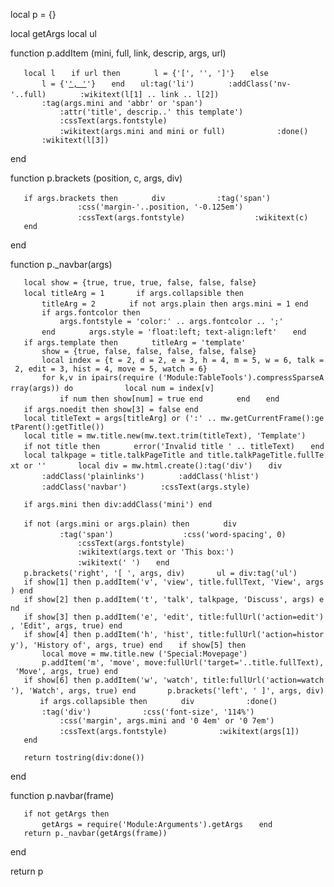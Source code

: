 local p = {}

local getArgs local ul

function p.addItem (mini, full, link, descrip, args, url)

`   local l`
`   if url then`
`       l = {'[', '', ']'}`
`   else`
`       l = {'`[`', '`](',_' "wikilink")`'}`
`   end`
`   ul:tag('li')`
`       :addClass('nv-'..full)`
`       :wikitext(l[1] .. link .. l[2])`
`       :tag(args.mini and 'abbr' or 'span')`
`           :attr('title', descrip..' this template')`
`           :cssText(args.fontstyle)`
`           :wikitext(args.mini and mini or full)`
`           :done()`
`       :wikitext(l[3])`

end

function p.brackets (position, c, args, div)

`   if args.brackets then`
`       div`
`           :tag('span')`
`               :css('margin-'..position, '-0.125em')`
`               :cssText(args.fontstyle)`
`               :wikitext(c)`
`   end`

end

function p._navbar(args)

`   local show = {true, true, true, false, false, false}`
`   local titleArg = 1`
`   `
`   if args.collapsible then`
`       titleArg = 2`
`       if not args.plain then args.mini = 1 end`
`       if args.fontcolor then`
`           args.fontstyle = 'color:' .. args.fontcolor .. ';'`
`       end`
`       args.style = 'float:left; text-align:left'`
`   end`
`   `
`   if args.template then`
`       titleArg = 'template'`
`       show = {true, false, false, false, false, false}`
`       local index = {t = 2, d = 2, e = 3, h = 4, m = 5, w = 6, talk = 2, edit = 3, hist = 4, move = 5, watch = 6}`
`       for k,v in ipairs(require ('Module:TableTools').compressSparseArray(args)) do`
`           local num = index[v]`
`           if num then show[num] = true end`
`       end`
`   end`
`   `
`   if args.noedit then show[3] = false end`
`   `
`   local titleText = args[titleArg] or (':' .. mw.getCurrentFrame():getParent():getTitle())`
`   local title = mw.title.new(mw.text.trim(titleText), 'Template')`
`   if not title then`
`       error('Invalid title ' .. titleText)`
`   end`
`   local talkpage = title.talkPageTitle and title.talkPageTitle.fullText or ''`
`   `
`   local div = mw.html.create():tag('div')`
`   div`
`       :addClass('plainlinks')`
`       :addClass('hlist')`
`       :addClass('navbar')`
`       :cssText(args.style)`

`   if args.mini then div:addClass('mini') end`

`   if not (args.mini or args.plain) then`
`       div`
`           :tag('span')`
`               :css('word-spacing', 0)`
`               :cssText(args.fontstyle)`
`               :wikitext(args.text or 'This box:')`
`               :wikitext(' ')`
`   end`
`   `
`   p.brackets('right', '[ ', args, div)`
`   `
`   ul = div:tag('ul')`
`   if show[1] then p.addItem('v', 'view', title.fullText, 'View', args) end`
`   if show[2] then p.addItem('t', 'talk', talkpage, 'Discuss', args) end`
`   if show[3] then p.addItem('e', 'edit', title:fullUrl('action=edit'), 'Edit', args, true) end`
`   if show[4] then p.addItem('h', 'hist', title:fullUrl('action=history'), 'History of', args, true) end`
`   if show[5] then`
`       local move = mw.title.new ('Special:Movepage')`
`       p.addItem('m', 'move', move:fullUrl('target='..title.fullText), 'Move', args, true) end`
`   if show[6] then p.addItem('w', 'watch', title:fullUrl('action=watch'), 'Watch', args, true) end`
`   `
`   p.brackets('left', ' ]', args, div)`
`   `
`   if args.collapsible then`
`       div`
`           :done()`
`       :tag('div')`
`           :css('font-size', '114%')`
`           :css('margin', args.mini and '0 4em' or '0 7em')`
`           :cssText(args.fontstyle)`
`           :wikitext(args[1])`
`   end`

`   return tostring(div:done())`

end

function p.navbar(frame)

`   if not getArgs then`
`       getArgs = require('Module:Arguments').getArgs`
`   end`
`   return p._navbar(getArgs(frame))`

end

return p
